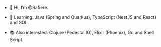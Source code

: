 - 👋 Hi, I’m @Rafiere.
- 👀 Learning: Java (Spring and Quarkus), TypeScript (NestJS and React) and SQL. 

- 📚 Also interested: Clojure (Pedestal IO), Elixir (Phoenix), Go and Shell Script.
